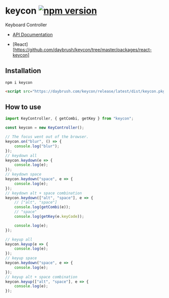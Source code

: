 # keycon  [![npm version](https://badge.fury.io/js/keycon.svg)](https://badge.fury.io/js/keycon) 

Keyboard Controller

* [API Documentation](https://daybrush.com/keycon/release/latest/doc/)


* [React][https://github.com/daybrush/keycon/tree/master/packages/react-keycon]
## Installation
```
npm i keycon
```
```html
<script src="https://daybrush.com/keycon/release/latest/dist/keycon.pkgd.min.js"></script>
```


## How to use

```js
import KeyController, { getCombi, getKey } from "keycon";

const keycon = new KeyController();

// The focus went out of the browser.
keycon.on("blur", () => {
    console.log("blur");
});
// keydown all
keycon.keydown(e => {
    console.log(e);
});
// keydown space
keycon.keydown("space", e => {
    console.log(e);
});
// keydown alt + space combination
keycon.keydown(["alt", "space"], e => {
    // ["alt", "space"]
    console.log(getCombi(e));
    // "space"
    console.log(getKey(e.keyCode));

    console.log(e);
});

// keyup all
keycon.keyup(e => {
    console.log(e);
});
// keyup space
keycon.keydown("space", e => {
    console.log(e);
});
// keyup alt + space combination
keycon.keyup(["alt", "space"], e => {
    console.log(e);
});
```